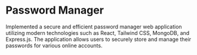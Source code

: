 # Password Manager
 Implemented a secure and efficient password manager web application utilizing modern technologies such as React, Tailwind CSS, MongoDB, and Express.js. The application allows users to securely store and manage their passwords for various online accounts.
